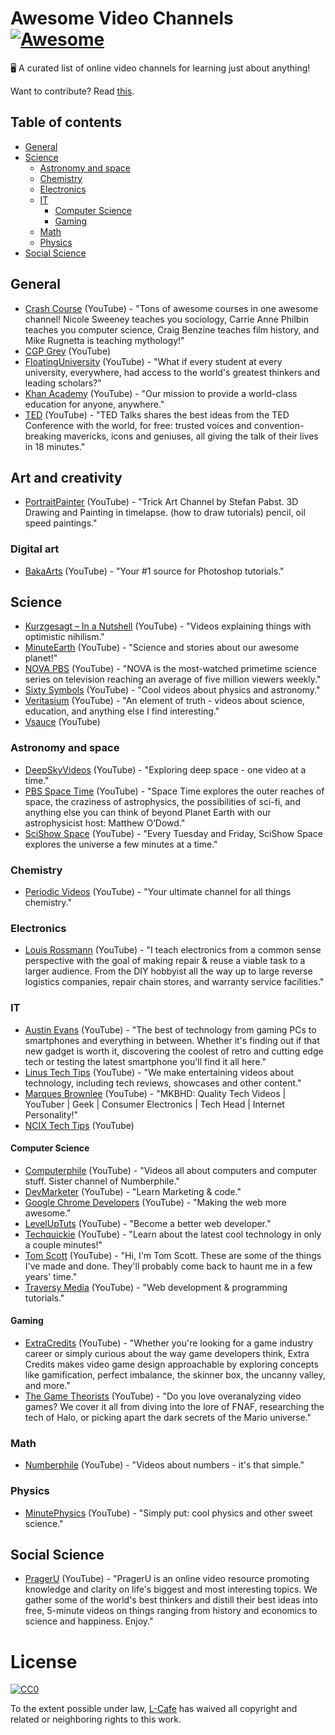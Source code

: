 # Awesome Video Channels [![Awesome](https://cdn.rawgit.com/sindresorhus/awesome/d7305f38d29fed78fa85652e3a63e154dd8e8829/media/badge.svg)](https://github.com/sindresorhus/awesome)
:desktop_computer:  A curated list of online video channels for learning just about anything!

Want to contribute? Read [this](contributing.md).

## Table of contents

* [General](#general)
* [Science](#science)
  * [Astronomy and space](#astronomy-and-space)
  * [Chemistry](#chemistry)
  * [Electronics](#electronics)
  * [IT](#it)
    * [Computer Science](#computer-science)
    * [Gaming](#gaming)
  * [Math](#math)
  * [Physics](#physics)
* [Social Science](#social-science)

## General

- [Crash Course](https://www.youtube.com/user/crashcourse) (YouTube) - "Tons of awesome courses in one awesome channel! Nicole Sweeney teaches you sociology, Carrie Anne Philbin teaches you computer science, Craig Benzine teaches film history, and Mike Rugnetta is teaching mythology!"
- [CGP Grey](https://www.youtube.com/user/CGPGrey) (YouTube)
- [FloatingUniversity](https://www.youtube.com/user/FloatingUniversity) (YouTube) - "What if every student at every university, everywhere, had access to the world's greatest thinkers and leading scholars?"
- [Khan Academy](https://www.youtube.com/user/khanacademy) (YouTube) - "Our mission to provide a world-class education for anyone, anywhere."
- [TED](https://www.youtube.com/user/TEDtalksDirector) (YouTube) - "TED Talks shares the best ideas from the TED Conference with the world, for free: trusted voices and convention-breaking mavericks, icons and geniuses, all giving the talk of their lives in 18 minutes."

## Art and creativity

- [PortraitPainter](https://www.youtube.com/user/lanevski1) (YouTube) - "Trick Art Channel by Stefan Pabst. 3D Drawing and Painting in timelapse. (how to draw tutorials) pencil, oil speed paintings."

### Digital art

- [BakaArts](https://www.youtube.com/channel/UCjKIPQOlTASJrIWQ9H-i5mA) (YouTube) - "Your #1 source for Photoshop tutorials."

## Science

- [Kurzgesagt – In a Nutshell](https://www.youtube.com/user/Kurzgesagt) (YouTube) - "Videos explaining things with optimistic nihilism."
- [MinuteEarth](https://www.youtube.com/user/minuteearth) (YouTube) - "Science and stories about our awesome planet!"
- [NOVA PBS](https://www.youtube.com/user/NOVAonline) (YouTube) - "NOVA is the most-watched primetime science series on television reaching an average of five million viewers weekly."
- [Sixty Symbols](https://www.youtube.com/user/sixtysymbols) (YouTube) - "Cool videos about physics and astronomy."
- [Veritasium](https://www.youtube.com/user/1veritasium/) (YouTube) - "An element of truth - videos about science, education, and anything else I find interesting."
- [Vsauce](https://www.youtube.com/user/Vsauce) (YouTube)

### Astronomy and space

- [DeepSkyVideos](https://www.youtube.com/user/DeepSkyVideos) (YouTube) - "Exploring deep space - one video at a time."
- [PBS Space Time](https://www.youtube.com/channel/UC7_gcs09iThXybpVgjHZ_7g) (YouTube) - "Space Time explores the outer reaches of space, the craziness of astrophysics, the possibilities of sci-fi, and anything else you can think of beyond Planet Earth with our astrophysicist host: Matthew O’Dowd."
- [SciShow Space](https://www.youtube.com/user/scishowspace) (YouTube) - "Every Tuesday and Friday, SciShow Space explores the universe a few minutes at a time."

### Chemistry

- [Periodic Videos](https://www.youtube.com/user/periodicvideos) (YouTube) - "Your ultimate channel for all things chemistry."

### Electronics

- [Louis Rossmann](https://www.youtube.com/user/rossmanngroup) (YouTube) - "I teach electronics from a common sense perspective with the goal of making repair & reuse a viable task to a larger audience. From the DIY hobbyist all the way up to large reverse logistics companies, repair chain stores, and warranty service facilities."

### IT

- [Austin Evans](https://www.youtube.com/user/duncan33303) (YouTube) - "The best of technology from gaming PCs to smartphones and everything in between. Whether it's finding out if that new gadget is worth it, discovering the coolest of retro and cutting edge tech or testing the latest smartphone you'll find it all here."
- [Linus Tech Tips](https://www.youtube.com/user/LinusTechTips) (YouTube) - "We make entertaining videos about technology, including tech reviews, showcases and other content."
- [Marques Brownlee](https://www.youtube.com/user/marquesbrownlee) (YouTube) - "MKBHD: Quality Tech Videos | YouTuber | Geek | Consumer Electronics | Tech Head | Internet Personality!"
- [NCIX Tech Tips](https://www.youtube.com/user/NCIXcom) (YouTube)

#### Computer Science

- [Computerphile](https://www.youtube.com/user/Computerphile) (YouTube) - "Videos all about computers and computer stuff. Sister channel of Numberphile."
- [DevMarketer](https://www.youtube.com/channel/UC6kwT7-jjZHHF1s7vCfg2CA) (YouTube) - "Learn Marketing & code."
- [Google Chrome Developers](https://www.youtube.com/user/ChromeDevelopers) (YouTube) - "Making the web more awesome."
- [LevelUpTuts](https://www.youtube.com/user/LevelUpTuts/) (YouTube) - "Become a better web developer."
- [Techquickie](https://www.youtube.com/user/Techquickie) (YouTube) - "Learn about the latest cool technology in only a couple minutes!"
- [Tom Scott](https://www.youtube.com/user/enyay/about) (YouTube) - "Hi, I'm Tom Scott. These are some of the things I've made and done. They'll probably come back to haunt me in a few years' time."
- [Traversy Media](https://www.youtube.com/user/TechGuyWeb) (YouTube) - "Web development & programming tutorials."

#### Gaming

- [ExtraCredits](https://www.youtube.com/user/ExtraCreditz) (YouTube) - "Whether you're looking for a game industry career or simply curious about the way game developers think, Extra Credits makes video game design approachable by exploring concepts like gamification, perfect imbalance, the skinner box, the uncanny valley, and more."
- [The Game Theorists](https://www.youtube.com/user/MatthewPatrick13) (YouTube) - "Do you love overanalyzing video games? We cover it all from diving into the lore of FNAF, researching the tech of Halo, or picking apart the dark secrets of the Mario universe."

### Math

- [Numberphile](https://www.youtube.com/user/numberphile) (YouTube) - "Videos about numbers - it's that simple."

### Physics

- [MinutePhysics](https://www.youtube.com/user/minutephysics) (YouTube) - "Simply put: cool physics and other sweet science."

## Social Science

- [PragerU](https://www.youtube.com/user/PragerUniversity) (YouTube) - "PragerU is an online video resource promoting knowledge and clarity on life's biggest and most interesting topics. We gather some of the world's best thinkers and distill their best ideas into free, 5-minute videos on things ranging from history and economics to science and happiness. Enjoy."

# License

[![CC0](http://mirrors.creativecommons.org/presskit/buttons/88x31/svg/cc-zero.svg)](https://creativecommons.org/publicdomain/zero/1.0/)

To the extent possible under law, [L-Cafe](https://github.com/L-Cafe) has waived all copyright and related or neighboring rights to this work.
